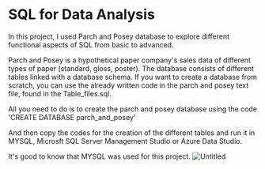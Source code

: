 # SQL for Data Analysis
In this project, I used Parch and Posey database to explore different functional aspects of SQL from basic to advanced.

Parch and Posey is a hypothetical paper company's sales data of different types of paper (standard, gloss, poster). The database consists of different tables linked with a database schema. If you want to create a database from scratch, you can use the already written code in the parch and posey text file, found in the Table_files.sql.

All you need to do is to create the parch and posey database using the code 'CREATE DATABASE parch_and_posey'

And then copy the codes for the creation of the different tables and run it in MYSQL, Microsft SQL Server Management Studio or Azure Data Studio.

It's good to know that MYSQL was used for this project.
![Untitled](https://github.com/SapanaTaneja/SQL-Data-Analysis-Parch-and-Posey-/assets/137107582/cfdf71a3-e3be-4fd8-b84a-1fa89418fd58)

